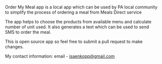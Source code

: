 Order My Meal app is a local app which can be used by PA local community to simplify the process of ordering a meal from Meals Direct service

The app helps to choose the products from available menu and calculate number of unit used. It also generates a text which can be used to send SMS to order the meal.

This is open source app so feel free to submit a pull request to make changes.

My contact information:
email - isaenkopp@gmail.com
